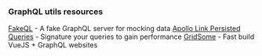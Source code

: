 ### GraphQL utils resources

[FakeQL](https://fakeql.com/) - A fake GraphQL server for mocking data
[Apollo Link Persisted Queries](https://github.com/apollographql/apollo-link-persisted-queries) - Signature your queries to gain performance
[GridSome](https://gridsome.org/) - Fast build VueJS + GraphQL websites

